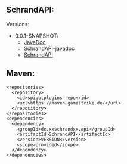 ## SchrandAPI:
Versions:
  * 0.0.1-SNAPSHOT:
    * [JavaDoc](https://maven.gamestrike.de/docs/SchrandAPI/0.0.1-SNAPSHOT/apidocs/)
    * [SchrandAPI-javadoc](https://maven.gamestrike.de/docs/SchrandAPI/0.0.1-SNAPSHOT/SchrandAPI-0.0.1-SNAPSHOT-javadoc.jar)
    * [SchrandAPI](https://maven.gamestrike.de/docs/SchrandAPI/0.0.1-SNAPSHOT/SchrandAPI-0.0.1-SNAPSHOT.jar)

## Maven:
```
<repositories>
  <repository>
    <id>spigotplugins-repo</id>
    <url>https://maven.gamestrike.de/</url>
  </repository>
</repositories>
<dependencies>
  <dependency>
    <groupId>de.xxschrandxx.api</groupId>
    <artifactId>SchrandAPI</artifactId>
    <version>VERSION</version>
    <scope>provided</scope>
  </dependency>
</dependencies>
```